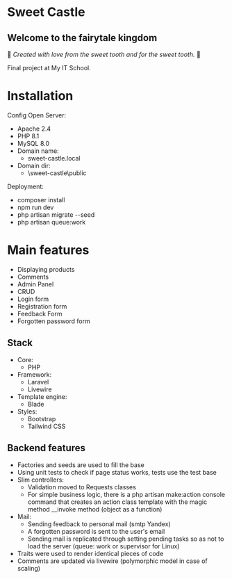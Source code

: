 # Sweet Castle
## Welcome to the fairytale kingdom

:candy: *Created with love from the sweet tooth and for the sweet tooth.* :candy:

Final project at My IT School.

# Installation

Config Open Server:
- Apache 2.4
- PHP 8.1
- MySQL 8.0
- Domain name:
  - sweet-castle.local
- Domain dir:
  - \sweet-castle\public

Deployment:
- composer install
- npm run dev
- php artisan migrate --seed
- php artisan queue:work

# Main features
- Displaying products
- Comments
- Admin Panel
- CRUD
- Login form
- Registration form
- Feedback Form
- Forgotten password form


## Stack
- Core:
  - PHP
- Framework:
  - Laravel
  - Livewire
- Template engine:
  - Blade
- Styles:
  - Bootstrap
  - Tailwind CSS

## Backend features
- Factories and seeds are used to fill the base
- Using unit tests to check if page status works, tests use the test base
- Slim controllers:
  - Validation moved to Requests classes
  - For simple business logic, there is a php artisan make:action console command that creates an action class template with the magic method __invoke method (object as a function)
- Mail:
  - Sending feedback to personal mail (smtp Yandex)
  - A forgotten password is sent to the user's email
  - Sending mail is replicated through setting pending tasks so as not to load the server (queue: work or supervisor for Linux)
- Traits were used to render identical pieces of code
- Comments are updated via livewire (polymorphic model in case of scaling)

